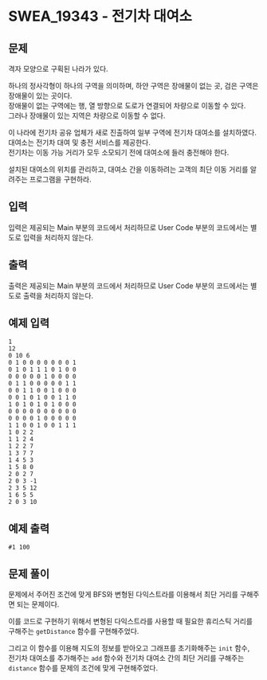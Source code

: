 # SWEA_19343 - 전기차 대여소

## 문제

격자 모양으로 구획된 나라가 있다.

하나의 정사각형이 하나의 구역을 의미하며, 하얀 구역은 장애물이 없는 곳, 검은 구역은 장애물이 있는 곳이다.  
장애물이 없는 구역에는 행, 열 방향으로 도로가 연결되어 차량으로 이동할 수 있다.  
그러나 장애물이 있는 지역은 차량으로 이동할 수 없다.

이 나라에 전기차 공유 업체가 새로 진출하여 일부 구역에 전기차 대여소를 설치하였다.  
대여소는 전기차 대여 및 충전 서비스를 제공한다.  
전기차는 이동 가능 거리가 모두 소모되기 전에 대여소에 들러 충전해야 한다.

설치된 대여소의 위치를 관리하고, 대여소 간을 이동하려는 고객의 최단 이동 거리를 알려주는 프로그램을 구현하라.

## 입력

입력은 제공되는 Main 부분의 코드에서 처리하므로 User Code 부분의 코드에서는 별도로 입력을 처리하지 않는다.

## 출력

출력은 제공되는 Main 부분의 코드에서 처리하므로 User Code 부분의 코드에서는 별도로 출력을 처리하지 않는다.

## 예제 입력

```
1
12
0 10 6
0 1 0 0 0 0 0 0 0 1
0 1 0 1 1 1 0 1 0 0
0 0 0 0 0 1 0 0 0 0
0 1 1 0 0 0 0 0 1 1
0 0 1 1 0 0 1 0 0 0
0 0 1 0 1 0 0 1 1 0
1 0 1 0 1 0 1 0 0 0
0 0 0 0 0 0 0 0 0 0
0 0 0 0 1 0 0 0 0 0
1 1 0 0 1 0 0 1 1 1
1 0 2 2
1 1 2 4
1 2 2 7
1 3 7 7
1 4 5 3
1 5 8 0
2 0 2 7
2 0 3 -1
2 3 5 12
1 6 5 5
2 0 3 10
```

## 예제 출력

```
#1 100
```

## 문제 풀이

문제에서 주어진 조건에 맞게 BFS와 변형된 다익스트라를 이용해서 최단 거리를 구해주면 되는 문제이다.

이를 코드로 구현하기 위해서 변형된 다익스트라를 사용할 때 필요한 휴리스틱 거리를 구해주는 `getDistance` 함수를 구현해주었다.

그리고 이 함수를 이용해 지도의 정보를 받아오고 그래프를 초기화해주는 `init` 함수,  
전기차 대여소를 추가해주는 `add` 함수와 전기차 대여소 간의 최단 거리를 구해주는 `distance` 함수를 문제의 조건에 맞게 구현해주었다.
